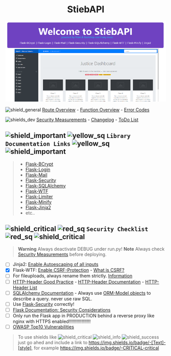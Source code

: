 <h1 align="center">StiebAPI</h1>

![Header Image][header]

![shield_general]
[Route Overview][routes.md] - [Function Overview][functions.md] - [Error Codes][errors.md]

![shields_dev]
[Security Measurements][security.md] - [Changelog][changelog.md] - [ToDo List][todo.md]

## ![shield_important] ![yellow_sq] `Library Documentation Links` ![yellow_sq] ![shield_important]

> - [Flask-BCrypt][flaskbcrypt_docs]
> - [Flask-Login][flasklogin_docs]
> - [Flask-Mail][flaskmail_docs]
> - [Flask-Security][flasksecurity_docs]
> - [Flask-SQLAlchemy][sqlalchemy_docs]
> - [Flask-WTF][flaskwtf_docs]
> - [Flask-Limiter][flasklimiter_docs]
> - [Flask-Minify][flaskminify_docs]
> - [Flask-Jinja2][jinja2_docs]
> - etc..

## ![shield_critical] ![red_sq] `Security Checklist` ![red_sq] ![shield_critical]

> __Warning__ Always deactivate DEBUG under run.py!
> __Note__ Always check [Security Measurements][security.md] before deploying.

- [ ] Jinja2: [Enable Autoescaping of all inputs][jinja2_docs]
- [X] Flask-WTF: [Enable CSRF-Protection][flaskwtf_docs] - [What is CSRF?][csrf_explanation]
- [ ] For fileuploads, always rename them strictly. [Information][file_uploads]
- [ ] [HTTP-Header Good Practice][http_headers_howto] - [HTTP-Header Documentation][http_headers_docs] - [HTTP-Header List][http_headers_list]
- [ ] [SQLAlchemy Documentation][sqlalchemy_docs] - Always use [ORM-Model objects][sqlalchemy_orm] to describe a query. never use raw SQL. 
- [ ] Use [Flask-Security][flasksecurity_docs] correctly!
- [ ] [Flask Documentation: Security Considerations][flask_docs_security]
- [ ] Only run the Flask app in PRODUCTION behind a reverse proxy like nginx with HTTPS enabled!!!!!!!!!!!!!!!!!
- [ ] [OWASP Top10 Vulnerabilities][top10_vulns]

>To use shields like
![shield_critical][shield_critical] ![shield_info][shield_info] ![shield_success][shield_success] just go ahed and include a link to
https://img.shields.io/badge/-[Text]-[style], for example https://img.shields.io/badge/-CRITICAL-critical

[//]: # (General Link References)

[header]: development/readme_header.png
[req_txt]: requirements.txt
[blue_sq]: https://placehold.co/15x15/1589F0/1589F0.png
[yellow_sq]: https://placehold.co/15x15/c5f015/c5f015.png
[red_sq]: https://placehold.co/15x15/f03c15/f03c15.png

[//]: # (Relative Documentation Link References)

[routes.md]: development/docs/ROUTES.md
[functions.md]: development/docs/FUNCTIONS.md
[errors.md]: development/docs/ERR_CODES.md
[security.md]: development/docs/SECURITY.md
[changelog.md]: development/docs/CHANGELOG.md
[todo.md]: development/docs/TODO.md

[//]: # (General Documentation Link References)

[flask_docs_security]: https://flask.palletsprojects.com/en/2.2.x/security/
[jinja2_docs]: https://jinja.palletsprojects.com/en/3.1.x/api/
[flaskwtf_docs]: https://flask-wtf.readthedocs.io/en/0.15.x/csrf/
[sqlalchemy_docs]: https://docs.sqlalchemy.org/en/20/
[sqlalchemy_orm]: https://docs.sqlalchemy.org/en/20/orm/
[flasksecurity_docs]: https://pythonhosted.org/Flask-Security/
[http_headers_list]: https://en.wikipedia.org/wiki/List_of_HTTP_header_fields
[http_headers_docs]: https://developer.mozilla.org/en-US/docs/Web/HTTP/Headers
[http_headers_howto]: https://stackoverflow.com/questions/60566143/what-is-the-best-practice-for-changing-headers-in-a-flask-request
[flasklogin_docs]: https://flask-login.readthedocs.io/en/latest/
[flasklimiter_docs]: https://flask-limiter.readthedocs.io/en/stable/
[flaskmigrate_docs]: https://flask-migrate.readthedocs.io/en/latest/
[flaskminify_docs]: https://pypi.org/project/Flask-Minify/
[flaskbcrypt_docs]: https://flask-bcrypt.readthedocs.io/en/1.0.1/
[flaskmail_docs]: https://pythonhosted.org/Flask-Mail/
[flasksecurity_docs]: https://pythonhosted.org/Flask-Security/

[//]: # (Vulnerabilities)

[csrf_explanation]: https://www.synopsys.com/glossary/what-is-csrf.html
[file_uploads]: https://flask.palletsprojects.com/en/1.0.x/patterns/fileuploads/
[top10_vulns]: https://owasp.org/Top10/

[//]: # (Shield Icons)
[shield_critical]: https://img.shields.io/badge/-CRITICAL-critical
[shield_info]: https://img.shields.io/badge/-INFO-informational
[shield_success]: https://img.shields.io/badge/-SUCCESS-success
[shield_important]: https://img.shields.io/badge/-IMPORTANT-yellow
[shield_general]: https://img.shields.io/badge/docs-general-green?logo=appveyor&style=plastic
[shields_dev]: https://img.shields.io/badge/docs-development-green?logo=appveyor&style=plastic
